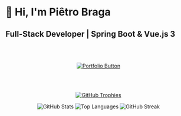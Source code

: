 # 👋 Hi, I'm Piêtro Braga

## Full-Stack Developer | Spring Boot & Vue.js 3

<br><br> <!-- Espaço extra para destacar o botão -->

<p align="center">
  <a href="https://pietrobragaaquinojunior.github.io/my-personal-portfolio/" target="_blank">
    <img src="https://img.shields.io/badge/🚀%20Portfolio-Visit%20Now-blue?style=for-the-badge&logo=firefox&logoColor=white&labelColor=111111" alt="Portfolio Button"/>
  </a>
</p>

<br><br> <!-- Espaço extra para destacar o botão -->

<p align="center">
  <a href="https://github.com/pietrobragaaquinojunior">
    <img src="https://github-profile-trophy.vercel.app/?username=pietrobragaaquinojunior&margin-w=15&theme=github" alt="GitHub Trophies"/>
  </a>
</p>

<p align="center">
  <img src="https://github-readme-stats.vercel.app/api?username=pietrobragaaquinojunior&show_icons=true&hide_title=true&count_private=true&theme=github" alt="GitHub Stats" /> 
  <img src="https://github-readme-stats.vercel.app/api/top-langs/?username=pietrobragaaquinojunior&layout=compact&hide_title=true&theme=github" alt="Top Languages" /> 
  <img src="https://github-readme-streak-stats.herokuapp.com/?user=pietrobragaaquinojunior&hide_title=true&theme=github" alt="GitHub Streak" />
</p>
